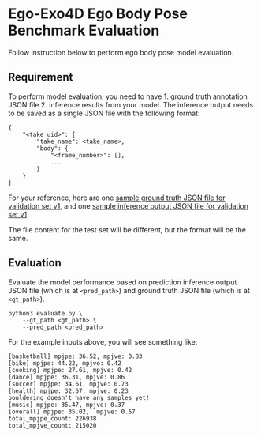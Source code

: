 # Ego-Exo4D Ego Body Pose Benchmark Evaluation

Follow instruction below to perform ego body pose model evaluation.

## Requirement

To perform model evaluation, you need to have 1. ground truth annotation JSON file 2. inference results from your model. The inference output needs to be saved as a single JSON file with the following format:
```
{
    "<take_uid>": {
        "take_name": <take_name>,
        "body": {
            "<frame_number>": [],
            ...
        }
    }
}
```

For your reference, here are one [sample ground truth JSON file for validation set v1](https://drive.google.com/file/d/1-5X50OH0kvKqNtGwFj3KwezXyJ8e0-wN/view?usp=drive_link), and one [sample inference output JSON file for validation set v1](https://drive.google.com/file/d/1vF3bwHP-4p_-Gq8MCmDv9Y87q44iIXvm/view?usp=drive_link).

The file content for the test set will be different, but the format will be the same.

## Evaluation

Evaluate the model performance based on prediction inference output JSON file (which is at `<pred_path>`) and ground truth JSON file (which is at `<gt_path>`).
```
python3 evaluate.py \
    --gt_path <gt_path> \
    --pred_path <pred_path>
```

For the example inputs above, you will see something like:

```
[basketball] mpjpe: 36.52, mpjve: 0.83
[bike] mpjpe: 44.22, mpjve: 0.42
[cooking] mpjpe: 27.61, mpjve: 0.42
[dance] mpjpe: 36.31, mpjve: 0.86
[soccer] mpjpe: 34.61, mpjve: 0.73
[health] mpjpe: 32.67, mpjve: 0.23
bouldering doesn't have any samples yet!
[music] mpjpe: 35.47, mpjve: 0.37
[overall] mpjpe: 35.02,  mpjve: 0.57
total_mpjpe_count: 226938
total_mpjve_count: 215020
```